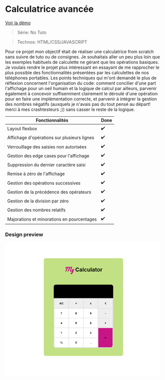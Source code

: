 # Calculatrice avancée

[Voir la démo](https://virginiebouvarel.github.io/calculator/)

> Série: No Tuto

> Technos: HTML/CSS/JAVASCRIPT

Pour ce projet mon objectif était de réaliser une calculatrice from scratch sans suivre de tuto ou de consignes. 
Je souhaitais aller un peu plus loin que les exemples habituels de calculette ne gérant que les opérations basiques. 
Je voulais rendre le projet plus intéressant en essayant de me rapprocher le plus possible des fonctionnalités présentées par les calculettes de nos téléphones portables.
Les points techniques qui m'ont demandé le plus de réflexion concernent l'organisation du code: comment concilier d'une part l'affichage pour un oeil humain et la logique de calcul par ailleurs, parvenir également à concevoir suffisemment clairement le déroulé d'une opération pour en faire une implémentation correcte, et parvenir à intégrer la gestion des nombres négatifs (auxquels je n'avais pas du tout pensé au départ! merci à mes crashtesteurs ;)) sans casser le reste de la logique.  



Fonctionnalités | Done
----------------|------
Layout flexbox |✔️
Affichage d'opérations sur plusieurs lignes | ✔️
Verrouillage des saisies non autorisées | ✔️
Gestion des edge cases pour l'affichage | ✔️
Suppression du dernier caractère saisi | ✔️
Remise à zéro de l'affichage | ✔️
Gestion des opérations successives | ✔️
Gestion de la précédence des opérateurs | ✔️
Gestion de la division par zéro | ✔️
Gestion des nombres relatifs | ✔️
Majorations et minorations en pourcentages | ✔️  



### Design preview

![Design preview for this project ](./src/preview.png)





